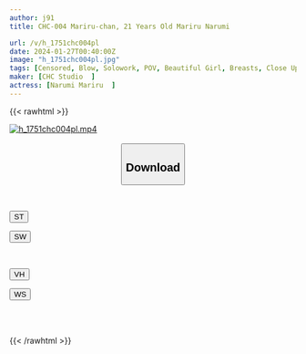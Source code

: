 ```yaml
---
author: j91
title: CHC-004 Mariru-chan, 21 Years Old Mariru Narumi

url: /v/h_1751chc004pl
date: 2024-01-27T00:40:00Z
image: "h_1751chc004pl.jpg"
tags: [Censored, Blow, Solowork, POV, Beautiful Girl, Breasts, Close Up	]
maker: [CHC Studio  ]
actress: [Narumi Mariru  ]
---
```



{{< rawhtml >}}

<div class="video" data-videoid="pj4W8rqdXkiVd2">
    <a href="javascript:;">
        <img src="/v/h_1751chc004pl/h_1751chc004pl.jpg" width="WIDTH" height="HEIGHT" alt="h_1751chc004pl.mp4" loading="lazy">
    </a>
</div>

<script type="text/javascript" src="https://j91.asia/asset/on-demand-st.js"></script>

<br>
  <link rel="stylesheet" href="https://j91.asia/asset/bs5.css">
  
  <center>
  <button class="btn btn-primary" type="button" data-bs-toggle="collapse" data-bs-target=".multi-collapse" aria-expanded="false" aria-controls="multiCollapseExample1 multiCollapseExample2"><h2>Download</h2></button></center>
</p>
<div class="row">
  <div class="col">
    <div class="collapse multi-collapse" id="multiCollapseExample1">
      <div class="card card-body">
	      	      <br>
<div class="buttons">  
<p><a href="https://streamtape.to/v/pj4W8rqdXkiVd2" target="_blank"><button class="btn-hover color-3"><i class="fa fa-download"></i> ST</button></a></p>
<p><a href="https://flaswish.com/sx5nyaix3sl1" target="_blank"><button class="btn-hover color-2"><i class="fa fa-download"></i> SW</button></a></p></div>
    </div>
  </div>
</div>
  <div class="col">
    <div class="collapse multi-collapse" id="multiCollapseExample2">
      <div class="card card-body">
	      <br>
<div class="buttons">
<p><a href="https://vidhidepro.com/f/7qyb3jf0wojs" target="_blank"><button class="btn-hover color-9"><i class="fa fa-download"></i> VH</button></a></p>
<p><a href="https://wolfstream.tv/8hvui6jjffa0" target="_blank"><button class="btn-hover color-8"><i class="fa fa-download"></i> WS</button></a></p></div>
<br><br>
      </div>
    </div>
  </div>
</div>

{{< /rawhtml >}}
